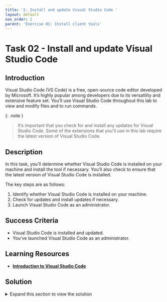 ```yaml
---
title: '2. Install and update Visual Studio Code '
layout: default
nav_order: 2
parent: 'Exercise 01: Install client tools'
---
```


# Task 02 - Install and update Visual Studio Code 

<!--- Estimated time: 5 minutes---> 

## Introduction

Visual Studio Code (VS Code) is a free, open-source code editor developed by Microsoft. It’s highly popular among developers due to its versatility and extensive feature set. You’ll use Visual Studio Code throughout this lab to view and modify files and to run commands.

{: .note }
> It’s important that you check for and install any updates for Visual Studio Code. Some of the extensions that you’ll use in this lab require the latest version of Visual Studio Code.

## Description

In this task, you’ll determine whether Visual Studio Code is installed on your machine and install the tool if necessary. You’ll also check to ensure that the latest version of Visual Studio Code is installed.

The key steps are as follows:

1. Identify whether Visual Studio Code is installed on your machine.
1. Check for updates and install updates if necessary.
1. Launch Visual Studio Code as an administrator.

## Success Criteria

- Visual Studio Code is installed and updated. 
- You’ve launched Visual Studio Code as an administrator.

## Learning Resources

- [**Introduction to Visual Studio Code**](https://learn.microsoft.com/en-us/training/modules/introduction-to-visual-studio-code/)

## Solution

<details markdown="block">
<summary>Expand this section to view the solution</summary>
  
1. On the taskbar for your machine, search for **Visual Studio Code**.

1. In the Search results, select **Visual Studio Code** to open the app. Then, on the menu bar, select **Help** and then select **Check for Updates**. Follow instructions to install any updates. If you don’t have the option, you’ll need to download and install Visual Studio Code using the following steps.

	{: .WARNING }
	> If Visual Studio Code is up to date, skip the remaining steps in this task and move to the next task. Otherwise, complete the following steps to install Visual Studio Code.

1. Open a web browser and go to [**Download Visual Studio Code**](https://code.visualstudio.com/Download). 

    ![eowd0o02.png](../media/eowd0o02.png)

1. Select **Windows**. The app installer should start downloading immediately.

    ![mhgbi9d9.png](../media/mhgbi9d9.png)

1. When the download completes, select **Open file**.

    ![94l4g99f.png](../media/94l4g99f.png)

1. On the **Setup** page, select **I accept the agreement** and then select **Next** twice. Select **Install**. Wait while the app installs.

    ![v0gny0yi.png](../media/v0gny0yi.png)

1. When installation completes, clear the **Launch Visual Studio Code** checkbox and select **Finish**. 

	{: .WARNING }
	> If you don’t clear the checkbox, Visual Studio Code will launch as a standard user. Some actions in the following tasks won’t succeed if you’re not running Visual Studio Code as an administrator. Follow the remaining steps in this task to launch Visual Studio Code as an administrator.

1. On the taskbar for your machine, search for **Visual Studio Code**.

1. In the list of search results, right-click **Visual Studio Code** and select **Run as administrator**.

    ![3j77e6sn.png](../media/3j77e6sn.png)

1. On the **User Account Control** page, select **Yes**.

1. Leave Visual Studio Code open. You’ll use the tool again in the next task.

</details>

